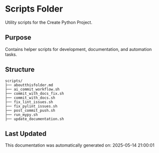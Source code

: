 <!-- filepath: /home/michaelnewham/bin/python_projects/create_python_project/scripts/aboutthisfolder.md -->
# Scripts Folder

Utility scripts for the Create Python Project.

## Purpose

Contains helper scripts for development, documentation, and automation tasks.

## Structure

```
scripts/
├── aboutthisfolder.md
├── ai_commit_workflow.sh
├── commit_with_docs_fix.sh
├── commit_with_docs.sh
├── fix_lint_issues.sh
├── fix_pylint_issues.sh
├── post_commit_push.sh
├── run_mypy.sh
├── update_documentation.sh

```

## Last Updated

This documentation was automatically generated on: 2025-05-14 21:00:01
